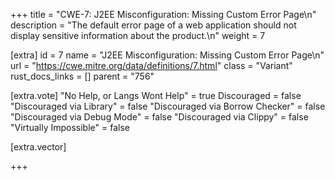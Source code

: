 +++
title = "CWE-7: J2EE Misconfiguration: Missing Custom Error Page\n"
description = "The default error page of a web application should not display sensitive information about the product.\n"
weight = 7

[extra]
id = 7
name = "J2EE Misconfiguration: Missing Custom Error Page\n"
url = "https://cwe.mitre.org/data/definitions/7.html"
class = "Variant"
rust_docs_links = []
parent = "756"

[extra.vote]
"No Help, or Langs Wont Help" = true
Discouraged = false
"Discouraged via Library" = false
"Discouraged via Borrow Checker" = false
"Discouraged via Debug Mode" = false
"Discouraged via Clippy" = false
"Virtually Impossible" = false

[extra.vector]

+++
